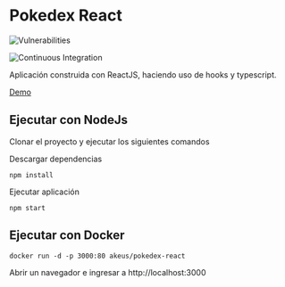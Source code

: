 # Pokedex React
 
![Vulnerabilities](https://snyk.io/test/github/AkeUs/pokedex-react/main/badge.svg)
 
![Continuous Integration](https://github.com/AkeUs/pokedex-react/workflows/push-to-docker/badge.svg?branch=main)

Aplicación construida con ReactJS, haciendo uso de hooks y typescript.

[Demo](https://pokedex-react.akeus.vercel.app)

## Ejecutar con NodeJs

Clonar el proyecto y ejecutar los siguientes comandos

Descargar dependencias

``` shell script
npm install
```

Ejecutar aplicación

``` shell script
npm start
```

## Ejecutar con Docker

``` shell script
docker run -d -p 3000:80 akeus/pokedex-react
```

Abrir un navegador e ingresar a http://localhost:3000
